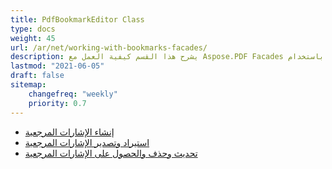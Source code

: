 ```yaml
---
title: PdfBookmarkEditor Class
type: docs
weight: 45
url: /ar/net/working-with-bookmarks-facades/
description: يشرح هذا القسم كيفية العمل مع Aspose.PDF Facades باستخدام PdfBookmarEditor Class.
lastmod: "2021-06-05"
draft: false
sitemap:
    changefreq: "weekly"
    priority: 0.7
---
```


- [إنشاء الإشارات المرجعية](/pdf/ar/net/create-bookmarks/)
- [استيراد وتصدير الإشارات المرجعية](/pdf/ar/net/import-and-export-bookmarks/)
- [تحديث وحذف والحصول على الإشارات المرجعية](/pdf/ar/net/update-delete-and-get-bookmarks/)